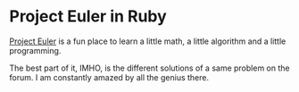 Project Euler in Ruby
=====================

[Project Euler](http://projecteuler.net/) is a fun place to learn a little math, a little algorithm and a little programming.

The best part of it, IMHO, is the different solutions of a same problem on the forum. I am constantly amazed by all the genius there.
